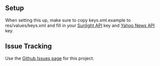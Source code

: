 Setup
-----

When setting this up, make sure to copy keys.xml.example to res/values/keys.xml and fill in your [Sunlight API](http://services.sunlightlabs.com) key and [Yahoo News API](http://developer.yahoo.com/search/news/V1/newsSearch.html) key.


Issue Tracking
------

Use the [Github Issues page](http://github.com/sunlightlabs/congress/issues) for this project.
